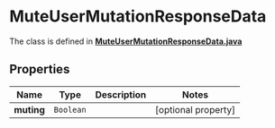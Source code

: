 

# MuteUserMutationResponseData

The class is defined in **[MuteUserMutationResponseData.java](../../src/main/java/example/micronaut/model/MuteUserMutationResponseData.java)**

## Properties

Name | Type | Description | Notes
------------ | ------------- | ------------- | -------------
**muting** | `Boolean` |  |  [optional property]



